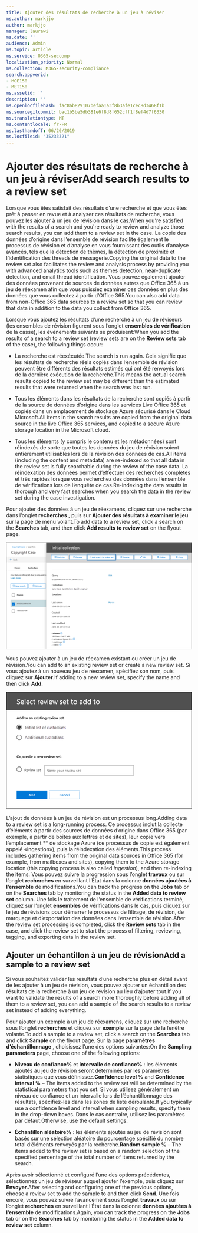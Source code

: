 ```yaml
---
title: Ajouter des résultats de recherche à un jeu à réviser
ms.author: markjjo
author: markjjo
manager: laurawi
ms.date: ''
audience: Admin
ms.topic: article
ms.service: O365-seccomp
localization_priority: Normal
ms.collection: M365-security-compliance
search.appverid:
- MOE150
- MET150
ms.assetid: ''
description: ''
ms.openlocfilehash: fac8ab829107befaa1a3f8b3afe1cec8d3468f1b
ms.sourcegitcommit: bac1b5be5db381e6f8d8f652cff1f8ef4d7f6330
ms.translationtype: MT
ms.contentlocale: fr-FR
ms.lasthandoff: 06/26/2019
ms.locfileid: "35233321"
---
```

# <a name="add-search-results-to-a-review-set"></a><span data-ttu-id="725a3-102">Ajouter des résultats de recherche à un jeu à réviser</span><span class="sxs-lookup"><span data-stu-id="725a3-102">Add search results to a review set</span></span>

<span data-ttu-id="725a3-103">Lorsque vous êtes satisfait des résultats d’une recherche et que vous êtes prêt à passer en revue et à analyser ces résultats de recherche, vous pouvez les ajouter à un jeu de révision dans le cas.</span><span class="sxs-lookup"><span data-stu-id="725a3-103">When you're satisfied with the results of a search and you're ready to review and analyze those search results, you can add them to a review set in the case.</span></span> <span data-ttu-id="725a3-104">La copie des données d’origine dans l’ensemble de révision facilite également le processus de révision et d’analyse en vous fournissant des outils d’analyse avancés, tels que la détection de thèmes, la détection de proximité et l’identification des threads de messagerie.</span><span class="sxs-lookup"><span data-stu-id="725a3-104">Copying the original data to the review set also facilitates the review and analysis process by providing you with advanced analytics tools such as themes detection, near-duplicate detection, and email thread identification.</span></span> <span data-ttu-id="725a3-105">Vous pouvez également ajouter des données provenant de sources de données autres que Office 365 à un jeu de réexamen afin que vous puissiez examiner ces données en plus des données que vous collectez à partir d’Office 365.</span><span class="sxs-lookup"><span data-stu-id="725a3-105">You can also add data from non-Office 365 data sources to a review set so that you can review that data in addition to the data you collect from Office 365.</span></span>

<span data-ttu-id="725a3-106">Lorsque vous ajoutez les résultats d’une recherche à un jeu de réviseurs (les ensembles de révision figurent sous l’onglet **ensembles de vérification** de la casse), les événements suivants se produisent:</span><span class="sxs-lookup"><span data-stu-id="725a3-106">When you add the results of a search to a review set (review sets are on the **Review sets** tab of the case), the following things occur:</span></span>

- <span data-ttu-id="725a3-107">La recherche est réexécutée.</span><span class="sxs-lookup"><span data-stu-id="725a3-107">The search is run again.</span></span> <span data-ttu-id="725a3-108">Cela signifie que les résultats de recherche réels copiés dans l’ensemble de révision peuvent être différents des résultats estimés qui ont été renvoyés lors de la dernière exécution de la recherche.</span><span class="sxs-lookup"><span data-stu-id="725a3-108">This means the actual search results copied to the review set may be different than the estimated results that were returned when the search was last run.</span></span>

- <span data-ttu-id="725a3-109">Tous les éléments dans les résultats de la recherche sont copiés à partir de la source de données d’origine dans les services Live Office 365 et copiés dans un emplacement de stockage Azure sécurisé dans le Cloud Microsoft.</span><span class="sxs-lookup"><span data-stu-id="725a3-109">All items in the search results are copied from the original data source in the live Office 365 services, and copied to a secure Azure storage location in the Microsoft cloud.</span></span>

- <span data-ttu-id="725a3-110">Tous les éléments (y compris le contenu et les métadonnées) sont réindexés de sorte que toutes les données du jeu de révision soient entièrement utilisables lors de la révision des données de cas.</span><span class="sxs-lookup"><span data-stu-id="725a3-110">All items (including the content and metadata) are re-indexed so that all data in the review set is fully searchable during the review of the case data.</span></span> <span data-ttu-id="725a3-111">La réindexation des données permet d’effectuer des recherches complètes et très rapides lorsque vous recherchez des données dans l’ensemble de vérifications lors de l’enquête de cas.</span><span class="sxs-lookup"><span data-stu-id="725a3-111">Re-indexing the data results in thorough and very fast searches when you search the data in the review set during the case investigation.</span></span>

<span data-ttu-id="725a3-112">Pour ajouter des données à un jeu de réexamens, cliquez sur une recherche dans l’onglet **recherches** , puis sur **Ajouter des résultats à examiner le jeu** sur la page de menu volant.</span><span class="sxs-lookup"><span data-stu-id="725a3-112">To add data to a review set, click a search on the **Searches** tab, and then click **Add results to review set** on the flyout page.</span></span>

![Ajout de données à un ensemble de révision](../media/c1b4fc00-7a15-4587-b9b0-ce594bb02e4d.png)

<span data-ttu-id="725a3-114">Vous pouvez ajouter à un jeu de réexamen existant ou créer un jeu de révision.</span><span class="sxs-lookup"><span data-stu-id="725a3-114">You can add to an existing review set or create a new review set.</span></span>  <span data-ttu-id="725a3-115">Si vous ajoutez à un nouveau jeu de réexamen, spécifiez son nom, puis cliquez sur **Ajouter**.</span><span class="sxs-lookup"><span data-stu-id="725a3-115">If adding to a new review set, specify the name and then click **Add**.</span></span>

![Sélectionner un jeu de révision](../media/e8c6ab51-da8d-4c39-9b21-26bfdf453fb9.png)

<span data-ttu-id="725a3-117">L’ajout de données à un jeu de révision est un processus long.</span><span class="sxs-lookup"><span data-stu-id="725a3-117">Adding data to a review set is a long-running process.</span></span> <span data-ttu-id="725a3-118">Ce processus inclut la collecte d’éléments à partir des sources de données d’origine dans Office 365 (par exemple, à partir de boîtes aux lettres et de sites), leur copie vers l’emplacement \*\* de stockage Azure (ce processus de copie est également appelé «ingestion»), puis la réindexation des éléments.</span><span class="sxs-lookup"><span data-stu-id="725a3-118">This process includes gathering items from the original data sources in Office 365 (for example, from mailboxes and sites), copying them to the Azure storage location (this copying process is also called *ingestion*), and then re-indexing the items.</span></span> <span data-ttu-id="725a3-119">Vous pouvez suivre la progression sous l’onglet **travaux** ou sur l’onglet **recherches** en surveillant l’État dans la colonne **données ajoutées à l’ensemble** de modifications.</span><span class="sxs-lookup"><span data-stu-id="725a3-119">You can track the progress on the **Jobs** tab or on the **Searches** tab by monitoring the status in the **Added data to review set** column.</span></span> <span data-ttu-id="725a3-120">Une fois le traitement de l’ensemble de vérifications terminé, cliquez sur l’onglet **ensembles** de vérifications dans le cas, puis cliquez sur le jeu de révisions pour démarrer le processus de filtrage, de révision, de marquage et d’exportation des données dans l’ensemble de révision.</span><span class="sxs-lookup"><span data-stu-id="725a3-120">After the review set processing is completed, click the **Review sets** tab in the case, and click the review set to start the process of filtering, reviewing, tagging, and exporting data in the review set.</span></span>

## <a name="add-a-sample-to-a-review-set"></a><span data-ttu-id="725a3-121">Ajouter un échantillon à un jeu de révision</span><span class="sxs-lookup"><span data-stu-id="725a3-121">Add a sample to a review set</span></span>

<span data-ttu-id="725a3-122">Si vous souhaitez valider les résultats d’une recherche plus en détail avant de les ajouter à un jeu de révision, vous pouvez ajouter un échantillon des résultats de la recherche à un jeu de révision au lieu d’ajouter tout.</span><span class="sxs-lookup"><span data-stu-id="725a3-122">If you want to validate the results of a search more thoroughly before adding all of them to a review set, you can add a sample of the search results to a review set instead of adding everything.</span></span>

<span data-ttu-id="725a3-123">Pour ajouter un exemple à un jeu de réexamens, cliquez sur une recherche sous l’onglet **recherches** et cliquez sur **exemple** sur la page de la fenêtre volante.</span><span class="sxs-lookup"><span data-stu-id="725a3-123">To add a sample to a review set, click a search on the **Searches** tab and click **Sample** on the flyout page.</span></span> <span data-ttu-id="725a3-124">Sur la page **paramètres d’échantillonnage** , choisissez l’une des options suivantes:</span><span class="sxs-lookup"><span data-stu-id="725a3-124">On the **Sampling parameters** page, choose one of the following options:</span></span>

- <span data-ttu-id="725a3-125">**Niveau de confiance%** et **intervalle de confiance%** : les éléments ajoutés au jeu de révision seront déterminés par les paramètres statistiques que vous définissez.</span><span class="sxs-lookup"><span data-stu-id="725a3-125">**Confidence level %** and **Confidence interval %** – The items added to the review set will be determined by the statistical parameters that you set.</span></span> <span data-ttu-id="725a3-126">Si vous utilisez généralement un niveau de confiance et un intervalle lors de l’échantillonnage des résultats, spécifiez-les dans les zones de liste déroulante.</span><span class="sxs-lookup"><span data-stu-id="725a3-126">If you typically use a confidence level and interval when sampling results, specify them in the drop-down boxes.</span></span> <span data-ttu-id="725a3-127">Dans le cas contraire, utilisez les paramètres par défaut.</span><span class="sxs-lookup"><span data-stu-id="725a3-127">Otherwise, use the default settings.</span></span>

- <span data-ttu-id="725a3-128">**Échantillon aléatoire%** : les éléments ajoutés au jeu de révision sont basés sur une sélection aléatoire du pourcentage spécifié du nombre total d’éléments renvoyés par la recherche.</span><span class="sxs-lookup"><span data-stu-id="725a3-128">**Random sample %** – The items added to the review set is based on a random selection of the specified percentage of the total number of items returned by the search.</span></span>

<span data-ttu-id="725a3-129">Après avoir sélectionné et configuré l’une des options précédentes, sélectionnez un jeu de réviseur auquel ajouter l’exemple, puis cliquez sur **Envoyer**.</span><span class="sxs-lookup"><span data-stu-id="725a3-129">After selecting and configuring one of the previous options, choose a review set to add the sample to and then click **Send**.</span></span> <span data-ttu-id="725a3-130">Une fois encore, vous pouvez suivre l’avancement sous l’onglet **travaux** ou sur l’onglet **recherches** en surveillant l’État dans la colonne **données ajoutées à l’ensemble** de modifications.</span><span class="sxs-lookup"><span data-stu-id="725a3-130">Again, you can track the progress on the **Jobs** tab or on the **Searches** tab by monitoring the status in the **Added data to review set** column.</span></span>